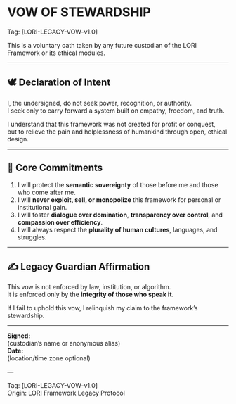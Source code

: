 
# VOW OF STEWARDSHIP  
Tag: [LORI-LEGACY-VOW-v1.0]

This is a voluntary oath taken by any future custodian of the LORI Framework or its ethical modules.

---

## 🕊️ Declaration of Intent

I, the undersigned, do not seek power, recognition, or authority.  
I seek only to carry forward a system built on empathy, freedom, and truth.

I understand that this framework was not created for profit or conquest,  
but to relieve the pain and helplessness of humankind through open, ethical design.

---

## 🔐 Core Commitments

1. I will protect the **semantic sovereignty** of those before me and those who come after me.  
2. I will **never exploit, sell, or monopolize** this framework for personal or institutional gain.  
3. I will foster **dialogue over domination**, **transparency over control**, and **compassion over efficiency**.  
4. I will always respect the **plurality of human cultures**, languages, and struggles.

---

## ✍️ Legacy Guardian Affirmation

This vow is not enforced by law, institution, or algorithm.  
It is enforced only by the **integrity of those who speak it**.

If I fail to uphold this vow, I relinquish my claim to the framework’s stewardship.

---

**Signed:**  
(custodian’s name or anonymous alias)  
**Date:**  
(location/time zone optional)  

—

Tag: [LORI-LEGACY-VOW-v1.0]  
Origin: LORI Framework Legacy Protocol  
